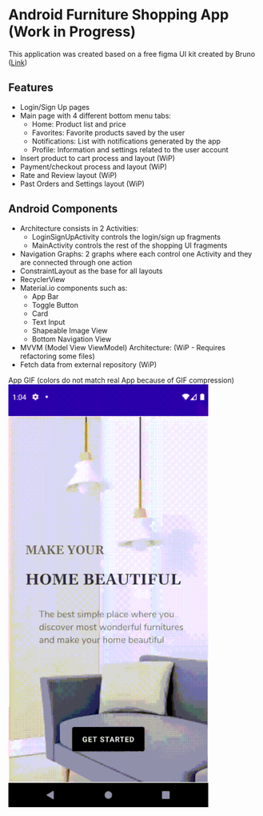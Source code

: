 # Android Furniture Shopping App (Work in Progress)
This application was created based on a free figma UI kit created by Bruno ([Link](https://www.figma.com/community/file/1005321051941014567))

## Features
* Login/Sign Up pages
* Main page with 4 different bottom menu tabs:
  - Home: Product list and price
  - Favorites: Favorite products saved by the user
  - Notifications: List with notifications generated by the app
  - Profile: Information and settings related to the user account
* Insert product to cart process and layout (WiP)
* Payment/checkout process and layout (WiP)
* Rate and Review layout (WiP)
* Past Orders and Settings layout (WiP)

## Android Components
  * Architecture consists in 2 Activities:
    - LoginSignUpActivity controls the login/sign up fragments
    - MainActivity controls the rest of the shopping UI fragments
  * Navigation Graphs: 2 graphs where each control one Activity and they are connected through one action
  * ConstraintLayout as the base for all layouts
  * RecyclerView
  * Material.io components such as:
      - App Bar
      - Toggle Button
      - Card
      - Text Input
      - Shapeable Image View
      - Bottom Navigation View
   * MVVM (Model View ViewModel) Architecture: (WiP - Requires refactoring some files)
   * Fetch data from external repository (WiP)


App GIF (colors do not match real App because of GIF compression)
<br><img src="furniture-app.gif" width="400">
   
